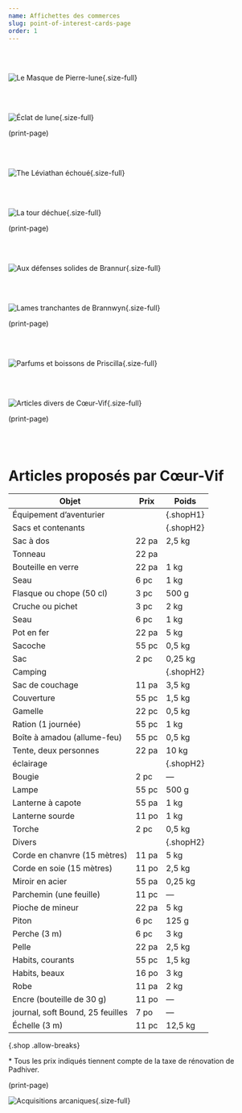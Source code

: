 ```yaml
---
name: Affichettes des commerces
slug: point-of-interest-cards-page
order: 1
---
```


<br /><br />

![Le Masque de Pierre-lune](../Images/POICards/MoonstoneMask.webp){.size-full}

<br /><br />

![Éclat de lune](../Images/POICards/ShardOfTheMoon.webp){.size-full}

(print-page)

<br /><br />

![The Léviathan échoué](../Images/POICards/BeachedLeviathan.webp){.size-full}

<br /><br />

![La tour déchue](../Images/POICards/FallenTower.webp){.size-full}

(print-page)

<br /><br />

![Aux défenses solides de Brannur](../Images/POICards/BrannursDependableDefenses.webp){.size-full}

<br /><br />

![Lames tranchantes de Brannwyn](../Images/POICards/BrannwynsSharpEdge.webp){.size-full}

(print-page)

<br /><br />

![Parfums et boissons de Priscilla](../Images/POICards/PriscillasPerfumesAndPotables.webp){.size-full}

<br /><br />

![Articles divers de Cœur-Vif](../Images/POICards/SwiftHeartSundries.webp){.size-full}

(print-page)

<br /><br />

# Articles proposés par Cœur-Vif
|Objet|Prix|Poids|
|---|---|---|
| Équipement d’aventurier||{.shopH1}
|Sacs et contenants||{.shopH2}
|Sac à dos| 22 pa| 2,5 kg|
|Tonneau| 22 pa||
|Bouteille en verre|22 pa|1 kg|
|Seau|6 pc|1 kg|
|Flasque ou chope (50 cl)|3 pc|500 g|
|Cruche ou pichet|3 pc|2 kg|
|Seau|6 pc|1 kg|
|Pot en fer| 22 pa| 5 kg|
|Sacoche| 55 pc| 0,5 kg|
|Sac| 2 pc| 0,25 kg|
|Camping||{.shopH2}
|Sac de couchage| 11 pa| 3,5 kg|
|Couverture| 55 pc| 1,5 kg|
|Gamelle| 22 pc| 0,5 kg|
|Ration (1 journée)| 55 pc| 1 kg|
|Boîte à amadou (allume-feu)| 55 pc| 0,5 kg|
|Tente, deux personnes| 22 pa| 10 kg|
|éclairage||{.shopH2}
|Bougie| 2 pc|  —|
|Lampe|55 pc|500 g|
|Lanterne à capote| 55 pa| 1 kg|
|Lanterne sourde| 11 po| 1 kg|
|Torche| 2 pc| 0,5 kg|
|Divers||{.shopH2}
|Corde en chanvre (15 mètres)| 11 pa| 5 kg|
|Corde en soie (15 mètres)| 11 po| 2,5 kg|
|Miroir en acier| 55 pa| 0,25 kg|
|Parchemin (une feuille)| 11 pc|  —|
|Pioche de mineur| 22 pa| 5 kg|
|Piton| 6 pc| 125 g|
|Perche (3 m)|6 pc|3 kg|
|Pelle| 22 pa| 2,5 kg|
|Habits, courants| 55 pc| 1,5 kg|
|Habits, beaux| 16 po| 3 kg|
|Robe| 11 pa| 2 kg|
|Encre (bouteille de 30 g)| 11 po|  —|
|journal, soft Bound, 25 feuilles| 7 po|  —|
|Échelle (3 m)|11 pc|12,5 kg|
{.shop .allow-breaks}

\* Tous les prix indiqués tiennent compte de la taxe de rénovation de Padhiver.

(print-page)

![Acquisitions arcaniques](../Images/POICards/ArcaneAcquisitions.webp){.size-full}
